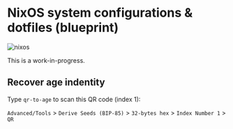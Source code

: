 # NixOS system configurations & dotfiles (blueprint)

![nixos](https://socialify.git.ci/suderman/nixos/image?description=1&font=Inter&logo=https%3A%2F%2Fupload.wikimedia.org%2Fwikipedia%2Fcommons%2F3%2F35%2FNix_Snowflake_Logo.svg&name=1&owner=1&pattern=Circuit%20Board&theme=Auto)

This is a work-in-progress.

## Recover age indentity

Type `qr-to-age` to scan this QR code (index 1):

`Advanced/Tools` > `Derive Seeds (BIP-85)` > `32-bytes hex` > `Index Number 1` > `QR`
